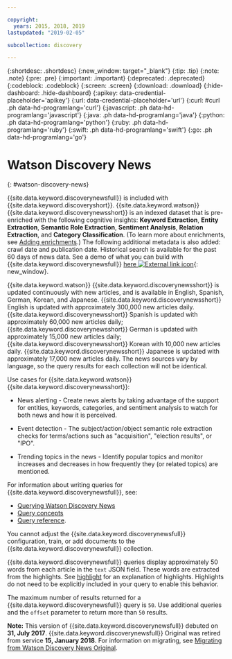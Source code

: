 ```yaml
---

copyright:
  years: 2015, 2018, 2019
lastupdated: "2019-02-05"

subcollection: discovery

---
```


{:shortdesc: .shortdesc}
{:new_window: target="_blank"}
{:tip: .tip}
{:note: .note}
{:pre: .pre}
{:important: .important}
{:deprecated: .deprecated}
{:codeblock: .codeblock}
{:screen: .screen}
{:download: .download}
{:hide-dashboard: .hide-dashboard}
{:apikey: data-credential-placeholder='apikey'} 
{:url: data-credential-placeholder='url'}
{:curl: #curl .ph data-hd-programlang='curl'}
{:javascript: .ph data-hd-programlang='javascript'}
{:java: .ph data-hd-programlang='java'}
{:python: .ph data-hd-programlang='python'}
{:ruby: .ph data-hd-programlang='ruby'}
{:swift: .ph data-hd-programlang='swift'}
{:go: .ph data-hd-programlang='go'}

# Watson Discovery News
{: #watson-discovery-news}

{{site.data.keyword.discoverynewsfull}} is included with {{site.data.keyword.discoveryshort}}. {{site.data.keyword.watson}} {{site.data.keyword.discoverynewsshort}} is an indexed dataset that is pre-enriched with the following cognitive insights: **Keyword Extraction**, **Entity Extraction**, **Semantic Role Extraction**, **Sentiment Analysis**, **Relation Extraction**, and **Category Classification**. (To learn more about enrichments, see [Adding enrichments](/docs/services/discovery/building.html#adding-enrichments).) The following additional metadata is also added: crawl date and publication date. Historical search is available for the past 60 days of news data. See a demo of what you can build with {{site.data.keyword.discoverynewsfull}} [here ![External link icon](../../icons/launch-glyph.svg "External link icon")](https://discovery-news-demo.ng.bluemix.net/){: new_window}.

{{site.data.keyword.watson}} {{site.data.keyword.discoverynewsshort}} is updated continuously with new articles, and is available in English, Spanish, German, Korean, and Japanese. {{site.data.keyword.discoverynewsshort}} English is updated with approximately 300,000 new articles daily. {{site.data.keyword.discoverynewsshort}} Spanish is updated with approximately 60,000 new articles daily; {{site.data.keyword.discoverynewsshort}} German is updated with approximately 15,000 new articles daily; {{site.data.keyword.discoverynewsshort}} Korean with 10,000 new articles daily. {{site.data.keyword.discoverynewsshort}} Japanese is updated with approximately 17,000 new articles daily. The news sources vary by language, so the query results for each collection will not be identical.

Use cases for {{site.data.keyword.watson}} {{site.data.keyword.discoverynewsshort}}:

- News alerting - Create news alerts by taking advantage of the support for entities, keywords, categories, and sentiment analysis to watch for both news and how it is perceived.

- Event detection - The subject/action/object semantic role extraction checks for terms/actions such as "acquisition", "election results", or "IPO".

- Trending topics in the news -  Identify popular topics and monitor increases and decreases in how frequently they (or related topics) are mentioned.

For information about writing queries for {{site.data.keyword.discoverynewsfull}}, see:
- [Querying Watson Discovery News](/docs/services/discovery/using.html#querying-news)
- [Query concepts](/docs/services/discovery/using.html)
- [Query reference](/docs/services/discovery/query-reference.html).

You cannot adjust the {{site.data.keyword.discoverynewsfull}} configuration, train, or add documents to the {{site.data.keyword.discoverynewsfull}} collection.

{{site.data.keyword.discoverynewsfull}} queries display approximately 50 words from each article in the `text` JSON field. These words are extracted from the highlights. See [highlight](/docs/services/discovery/query-parameters.html#highlight) for an explanation of highlights. Highlights do not need to be explicitly included in your query to enable this behavior.

The maximum number of results returned for a {{site.data.keyword.discoverynewsfull}} query is `50`. Use additional queries and the `offset` parameter to return more than `50` results.

**Note:** This version of {{site.data.keyword.discoverynewsfull}} debuted on **31, July 2017**. {{site.data.keyword.discoverynewsfull}} Original was retired from service **15, January 2018**. For information on migrating, see [Migrating from Watson Discovery News Original](/docs/services/discovery/migrate-bwdn.html).

